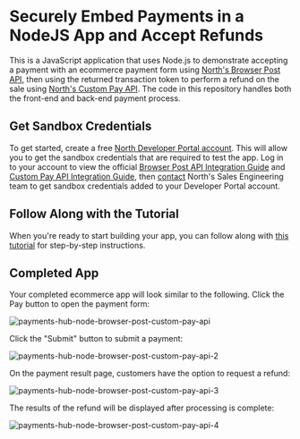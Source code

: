 # Securely Embed Payments in a NodeJS App and Accept Refunds
This is a JavaScript application that uses Node.js to demonstrate accepting a payment with an ecommerce payment form using <a href='https://developer.paymentshub.com/products/card-not-present/browser-post'>North's Browser Post API</a>, then using the returned transaction token to perform a refund on the sale using <a href='https://developer.paymentshub.com/products/full-featured/custom-pay-api'>North's Custom Pay API</a>. The code in this repository handles both the front-end and back-end payment process.

## Get Sandbox Credentials
To get started, create a free <a href='https://developer.paymentshub.com/auth/signup'>North Developer Portal account</a>. This will allow you to get the sandbox credentials that are required to test the app. Log in to your account to view the official <a href='https://developer.paymentshub.com/products/card-not-present/browser-post/integration'>Browser Post API Integration Guide</a> and <a href='https://developer.paymentshub.com/products/full-featured/custom-pay-api/integration'>Custom Pay API Integration Guide</a>, then <a href='https://developer.paymentshub.com/contact'>contact</a> North's Sales Engineering team to get sandbox credentials added to your Developer Portal account.

## Follow Along with the Tutorial
When you're ready to start building your app, you can follow along with [this tutorial](
https://developer.paymentshub.com/blog/tutorial-nodejs-browser-post-custom-pay-api) for step-by-step instructions.

## Completed App
Your completed ecommerce app will look similar to the following. Click the Pay button to open the payment form:

![payments-hub-node-browser-post-custom-pay-api](https://github.com/PaymentsHubDevelopers/PaymentsHub-Node-Browser-Post-Custom-Pay-API/assets/136620102/96b42337-77e5-4c6d-9b9e-46b0fffa8b67)

Click the "Submit" button to submit a payment:

![payments-hub-node-browser-post-custom-pay-api-2](https://github.com/PaymentsHubDevelopers/PaymentsHub-Node-Browser-Post-Custom-Pay-API/assets/136620102/ba278062-782e-4a56-ac7c-bfd1d5fa0563)

On the payment result page, customers have the option to request a refund:

![payments-hub-node-browser-post-custom-pay-api-3](https://github.com/PaymentsHubDevelopers/PaymentsHub-Node-Browser-Post-Custom-Pay-API/assets/136620102/4e510e13-a4ff-420e-ba8d-0cc1e9819ad7)

The results of the refund will be displayed after processing is complete:

![payments-hub-node-browser-post-custom-pay-api-4](https://github.com/PaymentsHubDevelopers/PaymentsHub-Node-Browser-Post-Custom-Pay-API/assets/136620102/77a84a14-72dc-4832-a99f-7cd40371826c)
